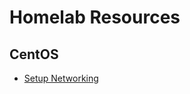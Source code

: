 # Homelab Resources

## CentOS

- [Setup Networking](https://www.serverlab.ca/tutorials/linux/administration-linux/how-to-configure-centos-7-network-settings/)
